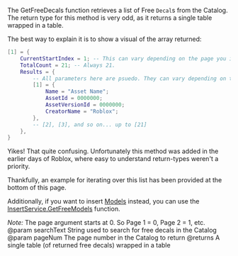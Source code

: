 The GetFreeDecals function retrieves a list of Free `Decal`s from the Catalog. The return type for this method is very odd, as it returns a single table wrapped in a table.

The best way to explain it is to show a visual of the array returned:

```lua
[1] = {
	CurrentStartIndex = 1; -- This can vary depending on the page you input.
	TotalCount = 21; -- Always 21.
	Results = {
		-- All parameters here are psuedo. They can vary depending on the asset.
		[1] = {	
			Name = "Asset Name"; 
			AssetId = 0000000;
			AssetVersionId = 0000000;
			CreatorName = "Roblox";
		},
		-- [2], [3], and so on... up to [21]
	},
}
```

Yikes! That quite confusing. Unfortunately this method was added in the earlier days of Roblox, where easy to understand return-types weren't a priority.

Thankfully, an example for iterating over this list has been provided at the bottom of this page.

Additionally, if you want to insert [Models](https://developer.roblox.com/api-reference/class/Model) instead, you can use the [InsertService.GetFreeModels](https://developer.roblox.com/api-reference/function/InsertService/GetFreeModels) function.

*Note:* The page argument starts at 0. So Page 1 = 0, Page 2 = 1, etc.
@param searchText String used to search for free decals in the Catalog
@param pageNum The page number in the Catalog to return
@returns A single table (of returned free decals) wrapped in a table